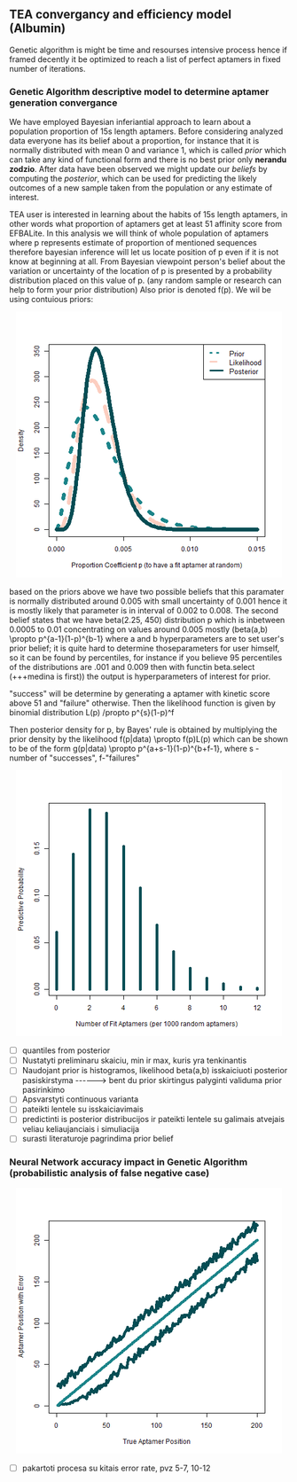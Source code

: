 ##  TEA convergancy and efficiency model (Albumin)

Genetic algorithm is might be time and resourses intensive process hence if framed decently it be optimized to reach a list of perfect aptamers in fixed number of iterations.


### Genetic Algorithm descriptive model to determine aptamer generation convergance

We have employed Bayesian inferiantial approach to learn about a population proportion of 15s length aptamers. Before considering analyzed data everyone has its belief about a
proportion, for instance that it is normally distributed with mean 0 and variance 1, which is called *prior* which can take any kind of functional form and there is no best prior
only **nerandu zodzio**. After data have been observed we might update our *beliefs* by computing the *posterior*, which can be used for predicting the likely outcomes of a new sample taken 
from the population or any estimate of interest.

TEA user is interested in learning about the habits of 15s length aptamers, in other words what proportion of aptamers get at least 51 affinity score from EFBALite. In this analysis we will think of whole population of aptamers where p represents estimate of proportion of mentioned sequences therefore bayesian inference will let us locate position of p even if it is not know at beginning at all. From Bayesian viewpoint person's belief about the variation or uncertainty of the location of p is presented by a probability distribution placed on this value of p. (any random sample or research can help to form your prior distribution) Also prior is denoted f(p). We wil be using contuious priors: 

<p align="center">
  <img src="./../images/posterior_Albumin.png" alt="Logo" width="" height="">
</p>

based on the priors above we have two possible beliefs that this paramater is normally distributed around 0.005 with small uncertainty of 0.001 hence it is mostly likely that parameter is in interval of 0.002 to 0.008. The second belief states that we have beta(2.25, 450) distribution p which is inbetween 0.0005 to 0.01 concentrating on values around 0.005 mostly
(beta(a,b) \propto p^{a-1}(1-p)^{b-1} where a and b hyperparameters are to set user's prior belief; it is quite hard to determine thoseparameters for user himself, so it can be found by percentiles, for instance if you believe 95 percentiles of the distributions are .001 and 0.009 then with functin beta.select (+++medina is first)) the output is hyperparameters of interest for prior.

"success" will be determine by generating a aptamer with kinetic score above 51 and "failure" otherwise. Then the likelihood function is given by binomial distribution
L(p) /propto p^{s}(1-p)^f

Then posterior density for p, by Bayes' rule is obtained by multiplying the prior density by the likelihood
f(p|data) \propto f(p)L(p)
which can be shown to be of the form 
g(p|data) \propto p^{a+s-1}(1-p)^{b+f-1}, where s - number of "successes", f-"failures"

<p align="center">
  <img src="./../images/aptamers_Albumin.png" alt="Logo" width="" height="">
</p>

- [ ] quantiles from posterior
- [ ] Nustatyti preliminaru skaiciu, min ir max, kuris yra tenkinantis 
- [ ] Naudojant prior is histogramos, likelihood beta(a,b) isskaiciuoti posterior pasiskirstyma ------> bent du prior skirtingus palyginti validuma prior pasirinkimo
- [ ] Apsvarstyti continuous varianta
- [ ] pateikti lentele su isskaiciavimais
- [ ] predictinti is posterior distribucijos ir pateikti lentele su galimais atvejais veliau keliaujanciais i simuliacija
- [ ] surasti literaturoje pagrindima prior belief

###  Neural Network accuracy impact in Genetic Algorithm (probabilistic analysis of false negative case)


<p align="center">
  <img src="./../images/true_error_albumin.png" alt="Logo" width="" height="">
</p>

- [ ] pakartoti procesa su kitais error rate, pvz 5-7, 10-12
